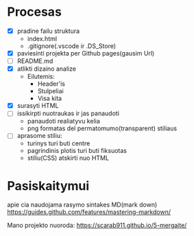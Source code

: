 # Procesas

- [x] pradine failu struktura
   - index.html
   - .gitignore(.vscode ir .DS_Store)
- [x] paviesinti projekta per Github pages(gausim Url)
- [ ] README.md
- [x] atlikti dizaino analize
    - Eilutemis:
        - Header'is
        - Stulpeliai
        - Visa kita
- [x] surasyti HTML
- [ ] issikirpti nuotraukas ir jas panaudoti
    - panaudoti realiatyvu kelia
    - png formatas del permatomumo(transparent) stiliaus
- [ ] aprasome stiliu:
    - turinys turi buti centre
    - pagrindinis plotis turi buti fiksuotas
    - stiliu(CSS) atskirti nuo HTML



# Pasiskaitymui

apie cia naudojama rasymo sintakes MD(mark down)
https://guides.github.com/features/mastering-markdown/

Mano projekto nuoroda:
https://scarab911.github.io/5-mergaite/
